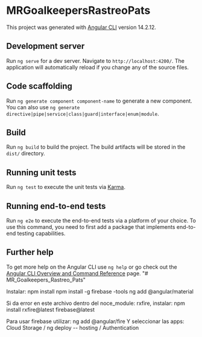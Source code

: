 # MRGoalkeepersRastreoPats

This project was generated with [Angular CLI](https://github.com/angular/angular-cli) version 14.2.12.

## Development server

Run `ng serve` for a dev server. Navigate to `http://localhost:4200/`. The application will automatically reload if you change any of the source files.

## Code scaffolding

Run `ng generate component component-name` to generate a new component. You can also use `ng generate directive|pipe|service|class|guard|interface|enum|module`.

## Build

Run `ng build` to build the project. The build artifacts will be stored in the `dist/` directory.

## Running unit tests

Run `ng test` to execute the unit tests via [Karma](https://karma-runner.github.io).

## Running end-to-end tests

Run `ng e2e` to execute the end-to-end tests via a platform of your choice. To use this command, you need to first add a package that implements end-to-end testing capabilities.

## Further help

To get more help on the Angular CLI use `ng help` or go check out the [Angular CLI Overview and Command Reference](https://angular.io/cli) page.
"# MR_Goalkeepers_Rastreo_Pats" 


Instalar:
npm install
npm install -g firebase -tools
ng add @angular/material

Si da error en este archivo dentro del noce_module: rxfire, instalar: 
npm install rxfire@latest firebase@latest

Para usar firebase utilizar:
ng add @angular/fire
Y seleccionar las apps:
Cloud Storage / ng deploy -- hosting / Authentication


<!-- PARA SALIR A PRODUCCIÓN:

- En el componente de registro colocar mensajes de minimo 6 caracteres y maximo 10 caracteres o quitarle la limitacion de caracteres max.
- En el componente de registro manejar error de EMAIL_EXISTS.
- En el componente Home cambiar el label del boton logout por salir.

-->



<!-- Featuring:

- Registro: Colocar advertencia que deben ser minimo 6 caracteres en contraseña.
- Registro: Verificación de registro, con envío de email o sms.
- Login: Permitir recuperar contraseña.
- Arqueros: al crear un arquero o editarlo, que pueda seleccionar de un dropdown el equipamiento que está utilizando en función a los equipamientos que ya están creados.
- Arqueros: Que el arquero traiga la info de su equipamiento o tenga un link que redirija a su equipamiento.

- Router: Ver de reutilizar lo más posible el clubParam enviandoló y no tomandolo tantas veces de la url.

- SNACKBAR: Crear un servicio y llamarlo desde ahí para no repetirlo en todos lados.

- BOLSOS:
. Aplicar estilos al dropdown de equipamiento y a la tabla que se renderiza. Ver tema imagenes. 
. Aplicar estilos en los botones de editar ubicacion y fecha, también en el formulario de ubicación.
. Se crea sección para editar la ubicación del equipamiento pero se deja suspendido el tema de colocarle fecha.
. Carrucel de fotos para subir foto de cada parte del equipamiento.
. Cambiar en todos los lados que diga bolso por equipamiento.

- ARQUEROS: Crear un componente que liste todos los arqueros, según linea en orden de división.

- Mejorar los permisos de quien puede eliminar en firebase.

- LOGIN: Se dispara un mensaje Error al loguearse bien.

-->

